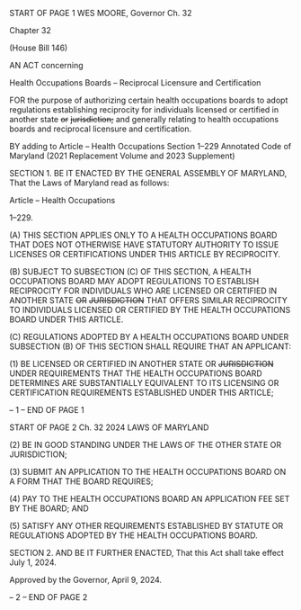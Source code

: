 START OF PAGE 1
WES MOORE, Governor Ch. 32

Chapter 32

(House Bill 146)

AN ACT concerning

Health Occupations Boards – Reciprocal Licensure and Certification

FOR the purpose of authorizing certain health occupations boards to adopt regulations
establishing reciprocity for individuals licensed or certified in another state ~~or~~
~~jurisdiction;~~ and generally relating to health occupations boards and reciprocal
licensure and certification.

BY adding to
Article – Health Occupations
Section 1–229
Annotated Code of Maryland
(2021 Replacement Volume and 2023 Supplement)

SECTION 1. BE IT ENACTED BY THE GENERAL ASSEMBLY OF MARYLAND,
That the Laws of Maryland read as follows:

Article – Health Occupations

1–229.

(A) THIS SECTION APPLIES ONLY TO A HEALTH OCCUPATIONS BOARD THAT
DOES NOT OTHERWISE HAVE STATUTORY AUTHORITY TO ISSUE LICENSES OR
CERTIFICATIONS UNDER THIS ARTICLE BY RECIPROCITY.

(B) SUBJECT TO SUBSECTION (C) OF THIS SECTION, A HEALTH
OCCUPATIONS BOARD MAY ADOPT REGULATIONS TO ESTABLISH RECIPROCITY FOR
INDIVIDUALS WHO ARE LICENSED OR CERTIFIED IN ANOTHER STATE ~~OR~~
~~JURISDICTION~~ THAT OFFERS SIMILAR RECIPROCITY TO INDIVIDUALS LICENSED OR
CERTIFIED BY THE HEALTH OCCUPATIONS BOARD UNDER THIS ARTICLE.

(C) REGULATIONS ADOPTED BY A HEALTH OCCUPATIONS BOARD UNDER
SUBSECTION (B) OF THIS SECTION SHALL REQUIRE THAT AN APPLICANT:

(1) BE LICENSED OR CERTIFIED IN ANOTHER STATE OR
~~JURISDICTION~~ UNDER REQUIREMENTS THAT THE HEALTH OCCUPATIONS BOARD
DETERMINES ARE SUBSTANTIALLY EQUIVALENT TO ITS LICENSING OR
CERTIFICATION REQUIREMENTS ESTABLISHED UNDER THIS ARTICLE;

– 1 –
END OF PAGE 1

START OF PAGE 2
Ch. 32 2024 LAWS OF MARYLAND

(2) BE IN GOOD STANDING UNDER THE LAWS OF THE OTHER STATE
OR JURISDICTION;

(3) SUBMIT AN APPLICATION TO THE HEALTH OCCUPATIONS BOARD
ON A FORM THAT THE BOARD REQUIRES;

(4) PAY TO THE HEALTH OCCUPATIONS BOARD AN APPLICATION FEE
SET BY THE BOARD; AND

(5) SATISFY ANY OTHER REQUIREMENTS ESTABLISHED BY STATUTE
OR REGULATIONS ADOPTED BY THE HEALTH OCCUPATIONS BOARD.

SECTION 2. AND BE IT FURTHER ENACTED, That this Act shall take effect July
1, 2024.

Approved by the Governor, April 9, 2024.

– 2 –
END OF PAGE 2